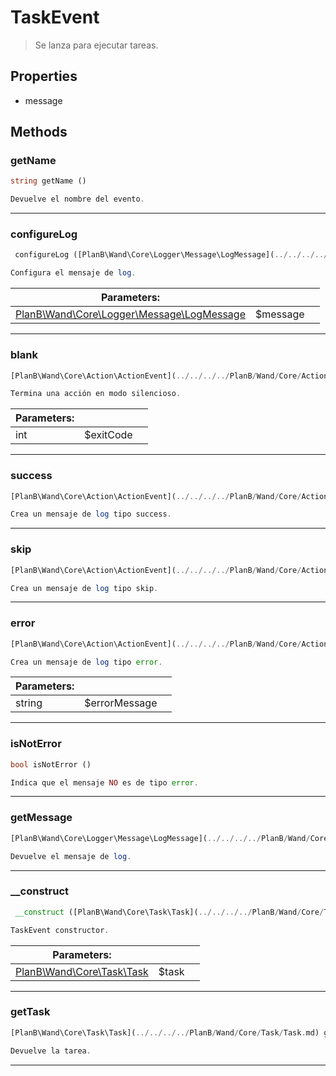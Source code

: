 
                                                                                                                                            
    
# TaskEvent


> Se lanza para ejecutar tareas.
>
> 






## Properties
- message


## Methods

### getName
``` php
string getName ()

Devuelve el nombre del evento.

```


---


### configureLog
``` php
 configureLog ([PlanB\Wand\Core\Logger\Message\LogMessage](../../../../PlanB/Wand/Core/Logger/Message/LogMessage.md) $message)

Configura el mensaje de log.

```

|Parameters: | | |
| --- | --- | --- |
|[PlanB\Wand\Core\Logger\Message\LogMessage](../../../../PlanB/Wand/Core/Logger/Message/LogMessage.md) |$message |  |

---


### blank
``` php
[PlanB\Wand\Core\Action\ActionEvent](../../../../PlanB/Wand/Core/Action/ActionEvent.md) blank (int $exitCode)

Termina una acción en modo silencioso.

```

|Parameters: | | |
| --- | --- | --- |
|int |$exitCode |  |

---


### success
``` php
[PlanB\Wand\Core\Action\ActionEvent](../../../../PlanB/Wand/Core/Action/ActionEvent.md) success ()

Crea un mensaje de log tipo success.

```


---


### skip
``` php
[PlanB\Wand\Core\Action\ActionEvent](../../../../PlanB/Wand/Core/Action/ActionEvent.md) skip ()

Crea un mensaje de log tipo skip.

```


---


### error
``` php
[PlanB\Wand\Core\Action\ActionEvent](../../../../PlanB/Wand/Core/Action/ActionEvent.md) error (string $errorMessage = null)

Crea un mensaje de log tipo error.

```

|Parameters: | | |
| --- | --- | --- |
|string |$errorMessage |  |

---


### isNotError
``` php
bool isNotError ()

Indica que el mensaje NO es de tipo error.

```


---


### getMessage
``` php
[PlanB\Wand\Core\Logger\Message\LogMessage](../../../../PlanB/Wand/Core/Logger/Message/LogMessage.md) getMessage ()

Devuelve el mensaje de log.

```


---


### __construct
``` php
 __construct ([PlanB\Wand\Core\Task\Task](../../../../PlanB/Wand/Core/Task/Task.md) $task)

TaskEvent constructor.

```

|Parameters: | | |
| --- | --- | --- |
|[PlanB\Wand\Core\Task\Task](../../../../PlanB/Wand/Core/Task/Task.md) |$task |  |

---


### getTask
``` php
[PlanB\Wand\Core\Task\Task](../../../../PlanB/Wand/Core/Task/Task.md) getTask ()

Devuelve la tarea.

```


---


                                                                                                                                                                                                                                                                                                                                                                                                            
    
                                                                                                                                                                                                                                                                             
                